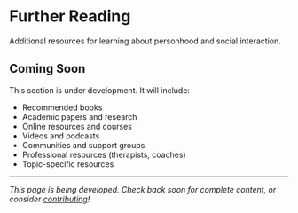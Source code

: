 # Further Reading

Additional resources for learning about personhood and social interaction.

## Coming Soon

This section is under development. It will include:

- Recommended books
- Academic papers and research
- Online resources and courses
- Videos and podcasts
- Communities and support groups
- Professional resources (therapists, coaches)
- Topic-specific resources

---

*This page is being developed. Check back soon for complete content, or consider [contributing](../resources/contributing.md)!*

